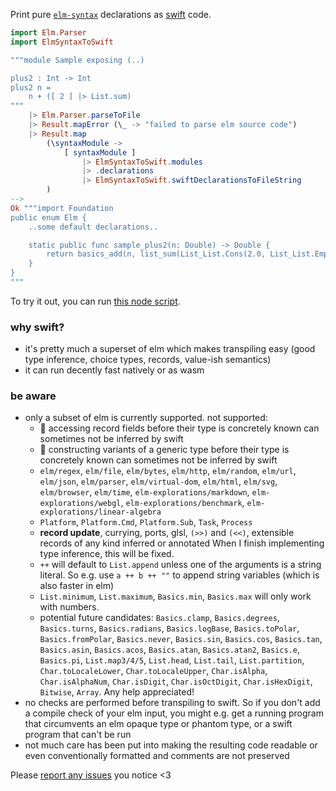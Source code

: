 Print pure [`elm-syntax`](https://dark.elm.dmy.fr/packages/stil4m/elm-syntax/latest/) declarations as [swift](https://swift.org/) code.

```elm
import Elm.Parser
import ElmSyntaxToSwift

"""module Sample exposing (..)

plus2 : Int -> Int
plus2 n =
    n + ([ 2 ] |> List.sum)
"""
    |> Elm.Parser.parseToFile
    |> Result.mapError (\_ -> "failed to parse elm source code")
    |> Result.map
        (\syntaxModule ->
            [ syntaxModule ]
                |> ElmSyntaxToSwift.modules
                |> .declarations
                |> ElmSyntaxToSwift.swiftDeclarationsToFileString
        )
-->
Ok """import Foundation
public enum Elm {
    ..some default declarations..

    static public func sample_plus2(n: Double) -> Double {
        return basics_add(n, list_sum(List_List.Cons(2.0, List_List.Empty)));
    }
}
"""
```

To try it out, you can
run [this node script](https://github.com/lue-bird/elm-syntax-to-swift/tree/main/node-elm-to-swift).

### why swift?
-   it's pretty much a superset of elm which makes transpiling easy (good type inference, choice types, records, value-ish semantics)
-   it can run decently fast natively or as wasm

### be aware

-   only a subset of elm is currently supported. not supported:
    - 🚧 accessing record fields before their type is concretely known can sometimes not be inferred by swift
    - 🚧 constructing variants of a generic type before their type is concretely known can sometimes not be inferred by swift
    -   `elm/regex`, `elm/file`, `elm/bytes`, `elm/http`, `elm/random`, `elm/url`, `elm/json`, `elm/parser`, `elm/virtual-dom`,
        `elm/html`, `elm/svg`, `elm/browser`, `elm/time`, `elm-explorations/markdown`, `elm-explorations/webgl`, `elm-explorations/benchmark`, `elm-explorations/linear-algebra`
    -   `Platform`, `Platform.Cmd`, `Platform.Sub`, `Task`, `Process`
    -   **record update**, currying, ports, glsl, `(>>)` and `(<<)`, extensible records of any kind inferred or annotated
      When I finish implementing type inference, this will be fixed.
    -   `++` will default to `List.append` unless one of the arguments is a string literal. So e.g. use `a ++ b ++ ""` to append string variables (which is also faster in elm)
    - `List.minimum`, `List.maximum`, `Basics.min`, `Basics.max` will only work with numbers.
    -   potential future candidates: `Basics.clamp`, `Basics.degrees`, `Basics.turns`,
        `Basics.radians`, `Basics.logBase`, `Basics.toPolar`, `Basics.fromPolar`, `Basics.never`, `Basics.sin`, `Basics.cos`, `Basics.tan`, `Basics.asin`, `Basics.acos`, `Basics.atan`, `Basics.atan2`, `Basics.e`, `Basics.pi`,
        `List.map3/4/5`, `List.head`, `List.tail`, `List.partition`, `Char.toLocaleLower`, `Char.toLocaleUpper`, `Char.isAlpha`, `Char.isAlphaNum`, `Char.isDigit`, `Char.isOctDigit`, `Char.isHexDigit`, `Bitwise`, `Array`.
        Any help appreciated!
-   no checks are performed before transpiling to swift. So if you don't add a compile check of your elm input,
    you might e.g. get a running program that circumvents an elm opaque type or phantom type, or a swift program that can't be run
-   not much care has been put into making the resulting code readable or even conventionally formatted
    and comments are not preserved

Please [report any issues](https://github.com/lue-bird/elm-syntax-to-swift/issues/new) you notice <3
